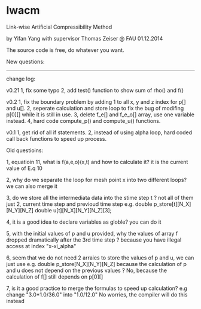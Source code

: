 lwacm
=====

Link-wise Artificial Compressibility Method

by Yifan Yang with supervisor Thomas Zeiser @ FAU
                                       01.12.2014

The source code is free, do whatever you want.



New questions:


________________________________________________________________________________________________

change log:

v0.21
1, fix some typo
2, add test() function to show sum of rho() and f()

v0.2
1, fix the boundary problem by adding 1 to all x, y and z index for p[] and u[].
2, seperate calculation and store loop to fix the bug of modifing p[0][] while it is still in use.
3, delete f_e[] and f_e_o[] array, use one variable instead.
4, hard code compute_p() and compute_u() functions.

v0.1
1, get rid of all if statements.
2, instead of using alpha loop, hard coded call back functions to speed up process.


Old questioins:

1, equatioin 11, what is f(a,e,o)(x,t) and how to calculate it?
   it is the current value of E.q 10

2, why do we separate the loop for mesh point x into two different loops?
   we can also merge it

3, do we store all the intermediata data into the stime step t ?
   not all of them just 2, current time step and previoud time step
   e.g. double p_store[t][N_X][N_Y][N_Z]  double u[t][N_X][N_Y][N_Z][3];
   
4, it is a good idea to declare variables as globle?
   you can do it

5, with the initial values of p and u provided, why the values of array f dropped dramatically after the 3rd time step ?
   because you have illegal access at index "x-xi_alpha"

6, seem that we do not need 2 arraies to store the values of p and u, we can just use e.g. double p_store[N_X][N_Y][N_Z]
   because the calculation of p and u does not depend on the previous values ?
   No, because the calculation of f[] still depends on p[0][]

7, is it a good practice to merge the formulas to speed up calculation? e.g change "3.0*1.0/36.0" into "1.0/12.0"
   No worries, the compiler will do this instead



